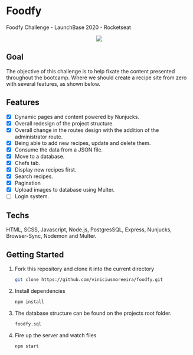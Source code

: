 # Foodfy

Foodfy Challenge - LaunchBase 2020 - Rocketseat

<div align="center">
  <img src="https://rocketseat-cdn.s3-sa-east-1.amazonaws.com/mockup.png"/>
</div>

## Goal

The objective of this challenge is to help fixate the content presented throughout the bootcamp. Where we should create a recipe site from zero with several features, as shown below.

## Features

- [x] Dynamic pages and content powered by Nunjucks.
- [x] Overall redesign of the project structure.
- [x] Overall change in the routes design with the addition of the administrator route.
- [x] Being able to add new recipes, update and delete them.
- [x] Consume the data from a JSON file.
- [x] Move to a database.
- [x] Chefs tab.
- [x] Display new recipes first.
- [x] Search recipes.
- [x] Pagination
- [x] Upload images to database using Multer.
- [ ] Login system.

## Techs

HTML, SCSS, Javascript, Node.js, PostgresSQL, Express, Nunjucks, Browser-Sync, Nodemon and Multer.

## Getting Started

1. Fork this repository and clone it into the current directory

   ```bash
   git clone https://github.com/viniciusmoreeira/foodfy.git
   ```

2. Install dependencies

   ```bash
   npm install
   ```

3. The database structure can be found on the projects root folder.

   ```bash
   foodfy.sql
   ```

4. Fire up the server and watch files

   ```bash
   npm start
   ```
